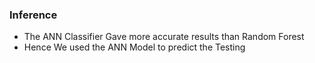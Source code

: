 ### Inference 
- The ANN Classifier Gave more accurate results than Random Forest
- Hence We used the ANN Model to predict the Testing
